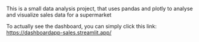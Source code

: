 This is a small data analysis project, that uses pandas and plotly to analyse and visualize sales data for a supermarket

To actually see the dashboard, you can simply click this link:
https://dashboardapp-sales.streamlit.app/
